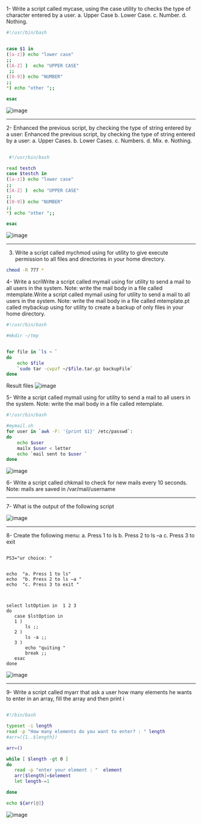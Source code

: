1- Write a script called mycase, using the case utility to checks the type of character
entered by a user.
   a. Upper Case
   b. Lower Case.
   c. Number.
   d. Nothing.
  
    
```sh
#!/usr/bin/bash


case $1 in 
([a-z]) echo "lower case" 
;;
([A-Z] )  echo "UPPER CASE"
 ;;
([0-9]) echo "NUMBER" 
;;
*) echo "other ";; 

esac
```

![image](https://user-images.githubusercontent.com/52299389/214041084-9c54c22d-6cea-4eea-beb9-a8aa3f2585ee.png)


<hr>

2- Enhanced the previous script, by checking the type of string entered by a user:
Enhanced the previous script, by checking the type of string entered by a user:
 a. Upper Cases.
 b. Lower Cases.
 c. Numbers.
 d. Mix.
 e. Nothing.
 
    
 ```sh
  
  #!/usr/bin/bash

read testch
case $testch in 
([a-z]) echo "lower case" 
;;
([A-Z] )  echo "UPPER CASE"
 ;;
([0-9]) echo "NUMBER" 
;;
*) echo "other ";; 

esac
  ```
![image](https://user-images.githubusercontent.com/52299389/214041647-5e3b009f-5332-4f84-b495-11943d55f077.png)


<hr>


3. Write a script called mychmod using for utility to give execute permission to all files and
directories in your home directory.

```sh
chmod -R 777 *
```


4- Write a scriWrite a script called mymail using for utility to send a mail to all users in the system.
Note: write the mail body in a file called mtemplate.Write a script called mymail using for utility to send a mail to all users in the system.
Note: write the mail body in a file called mtemplate.pt called mybackup using for utility to create a backup of only files in your
home directory.


```sh
#!/usr/bin/bash

#mkdir ~/tmp 


for file in `ls ~ `
do 
    echo $file
    `sudo tar -cvpzf ~/$file.tar.gz backupFile`
done

```

Result files 
![image](https://user-images.githubusercontent.com/52299389/214071609-861fd2c3-e88a-4770-ac9b-8572ec0b4101.png)


5- Write a script called mymail using for utility to send a mail to all users in the system.
Note: write the mail body in a file called mtemplate.

```sh
#!/usr/bin/bash

#mymail.sh
for user in `awk -F: '{print $1}' /etc/passwd`:
do 
    echo $user
    mailx $user < letter
    echo `mail sent to $user `
done
```

![image](https://user-images.githubusercontent.com/52299389/214071295-7ace571c-d210-41a7-bb7f-5093876f5e65.png)


6- Write a script called chkmail to check for new mails every 10 seconds. Note: mails are
saved in /var/mail/username

<hr>


7- What is the output of the following script

![image](https://user-images.githubusercontent.com/52299389/214394603-971c6a7a-25e1-493b-afe4-4fc017c9cc23.png)



<hr>


8- Create the following menu:
 a. Press 1 to ls
 b. Press 2 to ls –a
 c. Press 3 to exit
 
 
 ```SH
 
PS3="ur choice: "


echo  "a. Press 1 to ls"
echo  "b. Press 2 to ls –a " 
echo  "c. Press 3 to exit "



select lstOption in  1 2 3
do
    case $lstOption in 
    1 ) 
        ls ;;
    2 )
        ls -a ;;
    3 ) 
        echo "quiting "
        break ;;
    esac
done
```

![image](https://user-images.githubusercontent.com/52299389/214406499-e817d6f4-0879-4013-9fda-829178880412.png)

<hr>

9- Write a script called myarr that ask a user how many elements he wants to enter in an
array, fill the array and then print i

 ```sh
 
#!/bin/bash

typeset -i length
read -p "How many elements do you want to enter? : " length
#arr=({1..$length})

arr=()

while [ $length -gt 0 ]
do
    read -p "enter your element : "  element
    arr[$length]=$element
    let length-=1

done

echo ${arr[@]}
 ```
 ![image](https://user-images.githubusercontent.com/52299389/214419769-9799abbf-bd4e-43f8-b813-a566bcd953d2.png)

 
